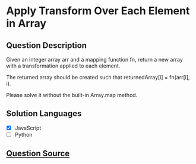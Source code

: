 # Apply Transform Over Each Element in Array

## Question Description

Given an integer array arr and a mapping function fn, return a new array with a transformation applied to each element.

The returned array should be created such that returnedArray[i] = fn(arr[i], i).

Please solve it without the built-in Array.map method.

## Solution Languages

- [x] JavaScript
- [ ] Python

## [Question Source](https://leetcode.com/problems/apply-transform-over-each-element-in-array/description/)
